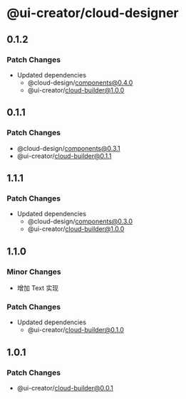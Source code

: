 # @ui-creator/cloud-designer

## 0.1.2

### Patch Changes

- Updated dependencies
  - @cloud-design/components@0.4.0
  - @ui-creator/cloud-builder@1.0.0

## 0.1.1

### Patch Changes

- @cloud-design/components@0.3.1
- @ui-creator/cloud-builder@0.1.1

## 1.1.1

### Patch Changes

- Updated dependencies
  - @cloud-design/components@0.3.0
  - @ui-creator/cloud-builder@1.0.0

## 1.1.0

### Minor Changes

- 增加 Text 实现

### Patch Changes

- Updated dependencies
  - @ui-creator/cloud-builder@0.1.0

## 1.0.1

### Patch Changes

- @ui-creator/cloud-builder@0.0.1
